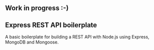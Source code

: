 <h2>Work in progress :-)</h2>

<h2>Express REST API boilerplate</h2>
<p>A basic boilerplate for building a REST API with Node.js using Express, MongoDB and Mongoose.</p>